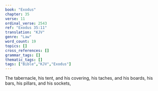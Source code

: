 ```yaml
---
book: "Exodus"
chapter: 35
verse: 11
ordinal_verse: 2543
ref: "Exodus 35:11"
translation: "KJV"
genre: "Law"
word_count: 19
topics: []
cross_references: []
grammar_tags: []
thematic_tags: []
tags: ["Bible","KJV","Exodus"]
---
```

The tabernacle, his tent, and his covering, his taches, and his boards, his bars, his pillars, and his sockets,
